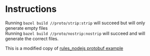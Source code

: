 # Instructions
Running `bazel build //proto/strip:strip` will succeed but will only generate empty files <br/>
Running `bazel build //proto/nostrip:nostrip` will succeed and will generate the correct files.

This is a modified copy of [rules_nodejs protobuf example](https://github.com/bazelbuild/rules_nodejs/tree/stable/examples/protocol_buffers)
